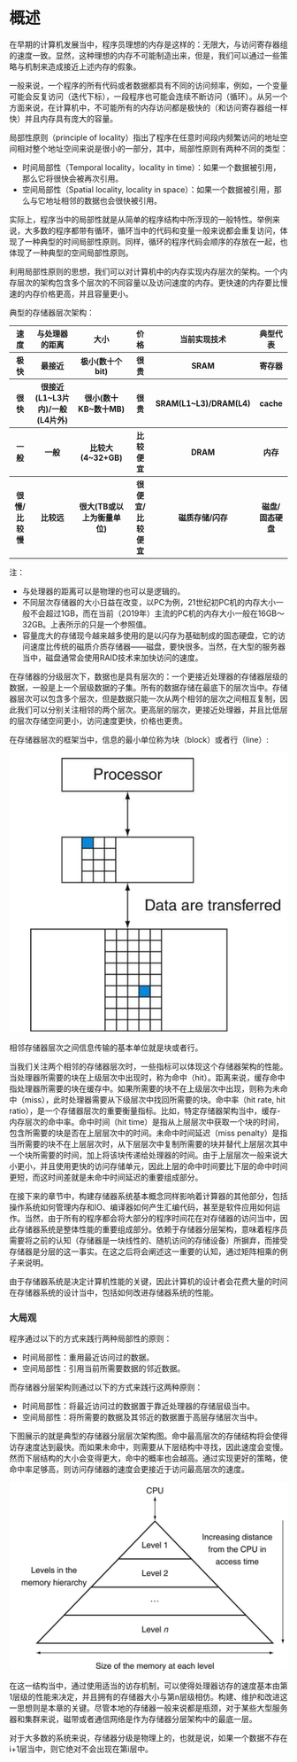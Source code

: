 # 概述

在早期的计算机发展当中，程序员理想的内存是这样的：无限大，与访问寄存器组的速度一致。显然，这种理想的内存不可能制造出来，但是，我们可以通过一些策略与机制来造成接近上述内存的假象。

一般来说，一个程序的所有代码或者数据都具有不同的访问频率，例如，一个变量可能会反复访问（迭代下标），一段程序也可能会连续不断访问（循环）。从另一个方面来说，在计算机中，不可能所有的内存访问都是极快的（和访问寄存器组一样快）并且内存具有庞大的容量。

局部性原则（principle of locality）指出了程序在任意时间段内频繁访问的地址空间相对整个地址空间来说是很小的一部分，其中，局部性原则有两种不同的类型：

- 时间局部性（Temporal locality，locality in time）：如果一个数据被引用，那么它将很快会被再次引用。
- 空间局部性（Spatial locality, locality in space）：如果一个数据被引用，那么与它地址相邻的数据也会很快被引用。

实际上，程序当中的局部性就是从简单的程序结构中所浮现的一般特性。举例来说，大多数的程序都带有循环，循环当中的代码和变量一般来说都会重复访问，体现了一种典型的时间局部性原则。同样，循环的程序代码会顺序的存放在一起，也体现了一种典型的空间局部性原则。

利用局部性原则的思想，我们可以对计算机中的内存实现内存层次的架构。一个内存层次的架构包含多个层次的不同容量以及访问速度的内存。更快速的内存要比慢速的内存价格更高，并且容量更小。

典型的存储器层次架构：

<table>
    <tr>
        <th>速度</th>
        <th>与处理器的距离</th>
        <th>大小</th>
        <th>价格</th>
        <th>当前实现技术</th>
        <th>典型代表</th>
    </tr>
    <tr>
        <th>极快</th>
        <th>最接近</th>
        <th>极小(数十个bit)</th>
        <th>很贵</th>
        <th>SRAM</th>
        <th>寄存器</th>
    </tr>
    <tr>
        <th>很快</th>
        <th>很接近(L1~L3片内)/一般(L4片外)</th>
        <th>很小(数十KB~数十MB)</th>
        <th>很贵</th>
        <th>SRAM(L1~L3)/DRAM(L4)</th>
        <th>cache</th>
    </tr>
    <tr>
        <th>一般</th>
        <th>一般</th>
        <th>比较大(4~32+GB)</th>
        <th>比较便宜</th>
        <th>DRAM</th>
        <th>内存</th>
    </tr>
    <tr>
        <th>很慢/比较慢</th>
        <th>比较远</th>
        <th>很大(TB或以上为衡量单位)</th>
        <th>很便宜/比较便宜</th>
        <th>磁质存储/闪存</th>
        <th>磁盘/固态硬盘</th>
    </tr>
</table>

注：
- 与处理器的距离可以是物理的也可以是逻辑的。
- 不同层次存储器的大小日益在改变，以PC为例，21世纪初PC机的内存大小一般不会超过1GB，而在当前（2019年）主流的PC机的内存大小一般在16GB～32GB。上表所示的只是一个参照值。
- 容量庞大的存储现今越来越多使用的是以闪存为基础制成的固态硬盘，它的访问速度比传统的磁质介质存储器——磁盘，要快很多。当然，在大型的服务器当中，磁盘通常会使用RAID技术来加快访问的速度。

在存储器的分级层次下，数据也是具有层次的：一个更接近处理器的存储器层级的数据，一般是上一个层级数据的子集。所有的数据存储在最底下的层次当中。存储器层次可以包含多个层次，但是数据只能一次从两个相邻的层次之间相互复制，因此我们可以分别关注相邻的两个层次。更高层的层次，更接近处理器，并且比低层的层次存储空间更小，访问速度更快，价格也更贵。

在存储器层次的框架当中，信息的最小单位称为块（block）或者行（line）:

![avatar](./images/block-line.png)

相邻存储器层次之间信息传输的基本单位就是块或者行。

当我们关注两个相邻的存储器层次时，一些指标可以体现这个存储器架构的性能。当处理器所需要的块在上级层次中出现时，称为命中（hit）。距离来说，缓存命中指处理器所需要的块在缓存中。如果所需要的块不在上级层次中出现，则称为未命中（miss），此时处理器需要从下级层次中找回所需要的块。命中率（hit rate, hit ratio），是一个存储器层次的重要衡量指标。比如，特定存储器架构当中，缓存-内存层次的命中率。命中时间（hit time）是指从上层层次中获取一个块的时间，包含所需要的块是否在上层层次中的时间。未命中时间延迟（miss penalty）是指当所需要的块不在上层层次时，从下层层次中复制所需要的块并替代上层层次其中一个块所需要的时间，加上将该块传递给处理器的时间。由于上层层次一般来说大小更小，并且使用更快的访问存储单元，因此上层的命中时间要比下层的命中时间更短，而这时间差就是未命中时间延迟的重要组成部分。

在接下来的章节中，构建存储器系统基本概念同样影响着计算器的其他部分，包括操作系统如何管理内存和IO、编译器如何产生汇编代码，甚至是软件应用如何运作。当然，由于所有的程序都会将大部分的程序时间花在对存储器的访问当中，因此存储器系统是整体性能的重要组成部分。依赖于存储器分层架构，意味着程序员需要将之前的认知（存储器是一块线性的、随机访问的存储设备）所摒弃，而接受存储器是分层的这一事实。在这之后将会阐述这一重要的认知，通过矩阵相乘的例子来说明。

由于存储器系统是决定计算机性能的关键，因此计算机的设计者会花费大量的时间在存储器系统的设计当中，包括如何改进存储器系统的性能。

### 大局观

程序通过以下的方式来践行两种局部性的原则：

- 时间局部性：重用最近访问过的数据。
- 空间局部性：引用当前所需要数据的邻近数据。

而存储器分层架构则通过以下的方式来践行这两种原则：

- 时间局部性：将最近访问过的数据置于靠近处理器的存储层级当中。
- 空间局部性：将所需要的数据及其邻近的数据置于高层存储层次当中。

下图展示的就是典型的存储器分层层次架构图。命中最高层次的存储结构将会使得访存速度达到最快。而如果未命中，则需要从下层结构中寻找，因此速度会变慢。然而下层结构的大小会变得更大，命中的概率也会越高。通过实现更好的策略，使命中率足够高，则访问存储器的速度会更接近于访问最高层次的速度。

![avatar](./images/memory-hierarchy.png)

在这一结构当中，通过使用适当的访存机制，可以使得处理器访存的速度基本由第1层级的性能来决定，并且拥有的存储器大小与第n层级相仿。构建、维护和改进这一思想则是本章的关键。尽管本地的存储器一般来说都是瓶颈，对于某些大型服务器和集群来说，磁带或者通信网络是作为存储器分层架构中的最底一层。

对于大多数的系统来说，存储器分级是物理上的，也就是说，如果一个数据不存在i+1层当中，则它绝对不会出现在第i层中。
